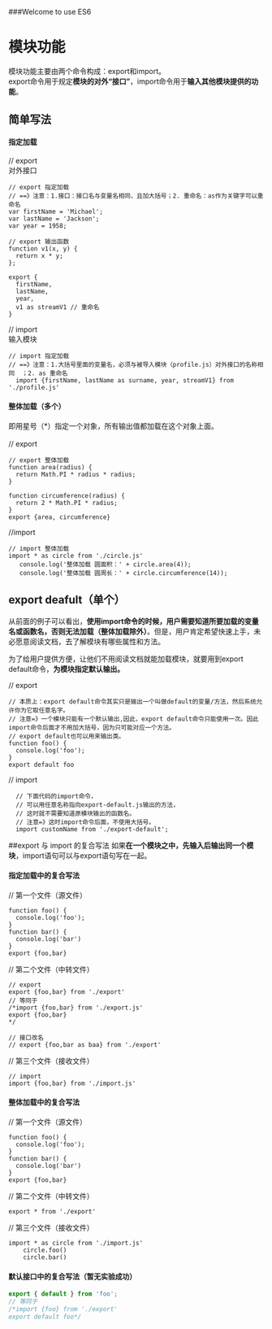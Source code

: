 ###Welcome to use ES6

# 模块功能
模块功能主要由两个命令构成：export和import。</br>
export命令用于规定<b>模块的对外“接口”</b>，import命令用于<b>输入其他模块提供的功能</b>。


## 简单写法

#### 指定加载
// export<br>
对外接口<br>
```JS
// export 指定加载
// ==》注意：1.接口：接口名与变量名相同，且加大括号；2. 重命名：as作为关键字可以重命名
var firstName = 'Michael';
var lastName = 'Jackson';
var year = 1958;

// export 输出函数
function v1(x, y) {
  return x * y;
};

export {
  firstName,
  lastName,
  year,
  v1 as streamV1 // 重命名
}
```
// import<br>
输入模块
```JS
// import 指定加载
// ==》注意：1.大括号里面的变量名，必须与被导入模块（profile.js）对外接口的名称相同  ；2. as 重命名
  import {firstName, lastName as surname, year, streamV1} from './profile.js'
```

#### 整体加载（多个）
即用星号（*）指定一个对象，所有输出值都加载在这个对象上面。<br><br>
// export<br>
```JS
// export 整体加载
function area(radius) {
  return Math.PI * radius * radius;
}

function circumference(radius) {
  return 2 * Math.PI * radius;
}
export {area, circumference}
```

//import
```JS
// import 整体加载
import * as circle from './circle.js'
   console.log('整体加载 圆面积：' + circle.area(4));
   console.log('整体加载 圆周长：' + circle.circumference(14));
```

## export deafult（单个）
从前面的例子可以看出，**使用import命令的时候，用户需要知道所要加载的变量名或函数名，否则无法加载（整体加载除外）**。但是，用户肯定希望快速上手，未必愿意阅读文档，去了解模块有哪些属性和方法。

为了给用户提供方便，让他们不用阅读文档就能加载模块，就要用到export default命令，<b>为模块指定默认输出。</b><br>

// export

```JS
// 本质上：export default命令其实只是输出一个叫做default的变量/方法，然后系统允许你为它取任意名字。
// 注意=》一个模块只能有一个默认输出,因此，export default命令只能使用一次。因此 import命令后面才不用加大括号，因为只可能对应一个方法。
// export default也可以用来输出类。
function foo() {
  console.log('foo');
}
export default foo
```
// import
```JS
  // 下面代码的import命令，
  // 可以用任意名称指向export-default.js输出的方法，
  // 这时就不需要知道原模块输出的函数名。
  // 注意=》这时import命令后面，不使用大括号。
  import customName from './export-default';
```

##export 与 import 的复合写法
如果**在一个模块之中，先输入后输出同一个模块**，import语句可以与export语句写在一起。

#### 指定加载中的复合写法

// 第一个文件（源文件）
```JS
function foo() {
  console.log('foo');
}
function bar() {
  console.log('bar')
}
export {foo,bar}
```

// 第二个文件（中转文件）
```JS
// export
export {foo,bar} from './export'
// 等同于
/*import {foo,bar} from './export.js'
export {foo,bar}
*/

// 接口改名
// export {foo,bar as baa} from './export'
```
// 第三个文件（接收文件）
```JS
// import
import {foo,bar} from './import.js'
```
#### 整体加载中的复合写法

// 第一个文件（源文件）
```JS
function foo() {
  console.log('foo');
}
function bar() {
  console.log('bar')
}
export {foo,bar}
```
// 第二个文件（中转文件）
```JS
export * from './export'

```

// 第三个文件（接收文件）
```JS
import * as circle from './import.js'
    circle.foo()
    circle.bar()
```

#### 默认接口中的复合写法（暂无实验成功）
```js
export { default } from 'foo';
// 等同于
/*import {foo} from './export'
export default foo*/
```
